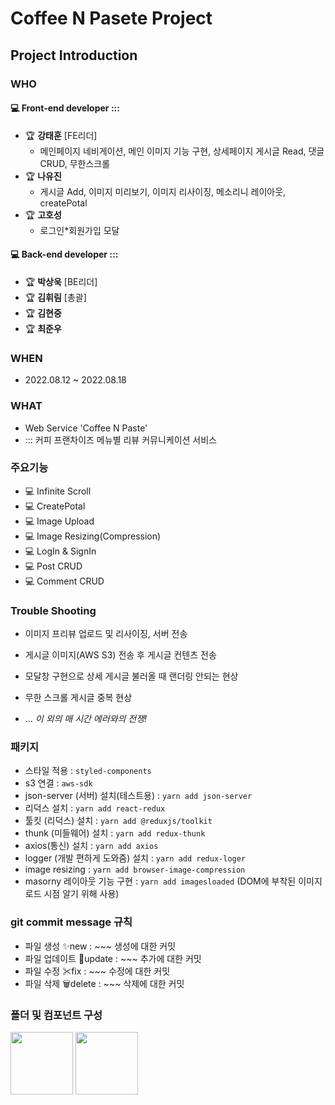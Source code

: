 # Coffee N Pasete Project
## Project Introduction
### WHO
#### 💻 Front-end developer ::: 
- 🏆 **강태훈** [FE리더]
  * 메인페이지 네비게이션, 메인 이미지 기능 구현, 상세페이지 게시글 Read, 댓글 CRUD, 무한스크롤
- 🏆 **나유진**
  * 게시글 Add, 이미지 미리보기, 이미지 리사이징, 메소리니 레이아웃, createPotal
- 🏆 **고호성**
  * 로그인*회원가입 모달

#### 💻 Back-end developer ::: 
- 🏆 **박상욱** [BE리더]
- 🏆 **김휘림** [총괄]
- 🏆 **김현중**
- 🏆 **최준우**

### WHEN
- 2022.08.12 ~ 2022.08.18

### WHAT
- Web Service 'Coffee N Paste'
- ::: 커피 프랜차이즈 메뉴별 리뷰 커뮤니케이션 서비스

### 주요기능
- 💻 Infinite Scroll 
- 💻 CreatePotal 
- 💻 Image Upload 
- 💻 Image Resizing(Compression) 
- 💻 LogIn & SignIn 
- 💻 Post CRUD
- 💻 Comment CRUD

### Trouble Shooting
- 이미지 프리뷰 업로드 및 리사이징, 서버 전송
- 게시글 이미지(AWS S3) 전송 후 게시글 컨텐츠 전송
- 모달창 구현으로 상세 게시글 불러올 때 랜더링 안되는 현상
- 무한 스크롤 게시글 중복 현상

- ... _이 외의 매 시간 에러와의 전쟁!_

### 패키지
- 스타일 적용 : `styled-components`
- s3 연결 : `aws-sdk`
- json-server (서버) 설치(테스트용) : `yarn add json-server`
- 리덕스 설치 : `yarn add react-redux`
- 툴킷 (리덕스) 설치 : `yarn add @reduxjs/toolkit`
- thunk (미들웨어) 설치 : `yarn add redux-thunk`
- axios(통신) 설치 : `yarn add axios` 
- logger (개발 편하게 도와줌) 설치 : `yarn add redux-loger`
- image resizing : `yarn add browser-image-compression`
- masorny 레이아웃 기능 구현 : `yarn add imagesloaded` (DOM에 부착된 이미지 로드 시점 알기 위해 사용)

### git commit message 규칙
- 파일 생성 ✨new : ~~~ 생성에 대한 커밋
- 파일 업데이트 🚀update : ~~~ 추가에 대한 커밋
- 파일 수정 ✂fix : ~~~ 수정에 대한 커밋
- 파일 삭제 🗑delete : ~~~ 삭제에 대한 커밋

### 폴더 및 컴포넌트 구성
<img src='https://github.com/YooJinRa/coffee-n-paste-FE/blob/master/documentImage/directoryFile1.png' width="100px" />
<img src='https://github.com/YooJinRa/coffee-n-paste-FE/blob/master/documentImage/directoryFile2.png' width="100px" />
